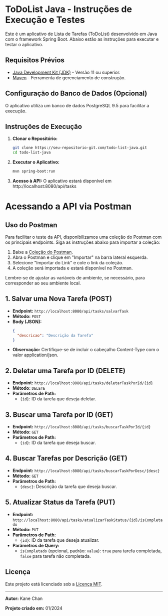 # ToDoList Java - Instruções de Execução e Testes

Este é um aplicativo de Lista de Tarefas (ToDoList) desenvolvido em Java com o framework Spring Boot. Abaixo estão as instruções para executar e testar o aplicativo.

## Requisitos Prévios

- [Java Development Kit (JDK)](https://www.oracle.com/java/technologies/javase-downloads.html) - Versão 11 ou superior.
- [Maven](https://maven.apache.org/download.cgi) - Ferramenta de gerenciamento de construção.

## Configuração do Banco de Dados (Opcional)

O aplicativo utiliza um banco de dados PostgreSQL 9.5 para facilitar a execução.

## Instruções de Execução

1. **Clonar o Repositório:**
   ```bash
   git clone https://seu-repositorio-git.com/todo-list-java.git
   cd todo-list-java

2. **Executar o Aplicativo:**
   ```bash
   mvn spring-boot:run

3. **Acesso à API:**
	O aplicativo estará disponível em http://localhost:8080/api/tasks
	
# Acessando a API via Postman

## Uso do Postman

Para facilitar o teste da API, disponibilizamos uma coleção do Postman com os principais endpoints. Siga as instruções abaixo para importar a coleção:

1. Baixe a [Coleção do Postman](https://drive.google.com/file/d/14MAZ-_y9Cvo2pmKxMrIS3SmUsK1_5l8R/view?usp=drive_link).
2. Abra o Postman e clique em "Importar" na barra lateral esquerda.
3. Selecione "Importar do Link" e cole o link da coleção.
4. A coleção será importada e estará disponível no Postman.

Lembre-se de ajustar as variáveis de ambiente, se necessário, para corresponder ao seu ambiente local.


## 1. Salvar uma Nova Tarefa (POST)

- **Endpoint:** `http://localhost:8080/api/tasks/salvarTask`
- **Método:** `POST`
- **Body (JSON):**
  ```json
  {
    "descricao": "Descrição da Tarefa"
  }

- **Observação:** Certifique-se de incluir o cabeçalho Content-Type com o valor application/json.

## 2. Deletar uma Tarefa por ID (DELETE)

- **Endpoint:** `http://localhost:8080/api/tasks/deletarTaskPorId/{id}`
- **Método:** `DELETE`
- **Parâmetros de Path:**
  - `{id}`: ID da tarefa que deseja deletar.

## 3. Buscar uma Tarefa por ID (GET)

- **Endpoint:** `http://localhost:8080/api/tasks/buscarTaskPorId/{id}`
- **Método:** `GET`
- **Parâmetros de Path:**
  - `{id}`: ID da tarefa que deseja buscar.

## 4. Buscar Tarefas por Descrição (GET)

- **Endpoint:** `http://localhost:8080/api/tasks/buscarTaskPorDesc/{desc}`
- **Método:** `GET`
- **Parâmetros de Path:**
  - `{desc}`: Descrição da tarefa que deseja buscar.

## 5. Atualizar Status da Tarefa (PUT)

- **Endpoint:** `http://localhost:8080/api/tasks/atualizarTaskStatus/{id}/isCompletado`
- **Método:** `PUT`
- **Parâmetros de Path:**
  - `{id}`: ID da tarefa que deseja atualizar.
- **Parâmetros de Query:**
  - `isCompletado` (opcional, padrão: `value`): `true` para tarefa completada, `false` para tarefa não completada.


## Licença

Este projeto está licenciado sob a [Licença MIT](LICENSE.md).

---

**Autor:** Kane Chan

**Projeto criado em:** 01/2024
